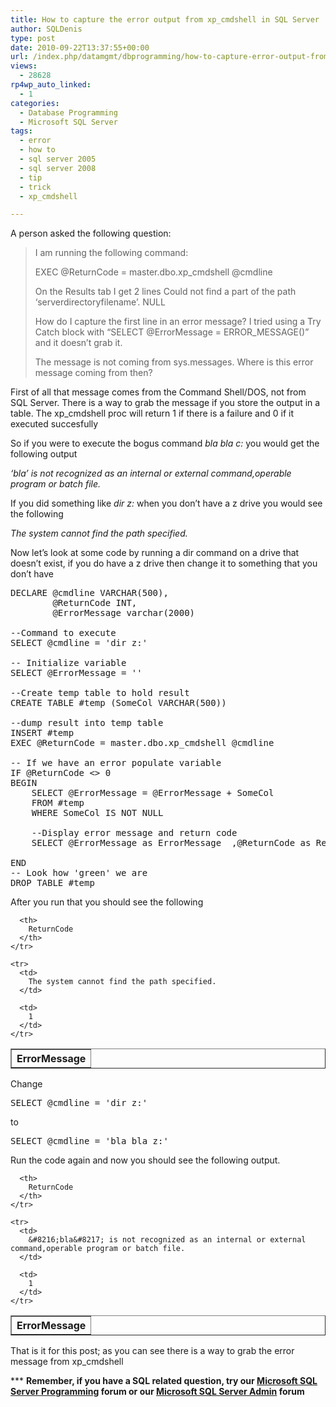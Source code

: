 ```yaml
---
title: How to capture the error output from xp_cmdshell in SQL Server
author: SQLDenis
type: post
date: 2010-09-22T13:37:55+00:00
url: /index.php/datamgmt/dbprogramming/how-to-capture-error-output-from-xp_cmds/
views:
  - 28628
rp4wp_auto_linked:
  - 1
categories:
  - Database Programming
  - Microsoft SQL Server
tags:
  - error
  - how to
  - sql server 2005
  - sql server 2008
  - tip
  - trick
  - xp_cmdshell

---
```

A person asked the following question:

> I am running the following command:
> 
> EXEC @ReturnCode = master.dbo.xp_cmdshell @cmdline
> 
> On the Results tab I get 2 lines Could not find a part of the path &#8216;serverdirectoryfilename&#8217;. NULL
> 
> How do I capture the first line in an error message? I tried using a Try Catch block with &#8220;SELECT @ErrorMessage = ERROR_MESSAGE()&#8221; and it doesn&#8217;t grab it.
> 
> The message is not coming from sys.messages. Where is this error message coming from then?

First of all that message comes from the Command Shell/DOS, not from SQL Server. There is a way to grab the message if you store the output in a table. The xp_cmdshell proc will return 1 if there is a failure and 0 if it executed succesfully
  
So if you were to execute the bogus command _bla bla c:_ you would get the following output

_&#8216;bla&#8217; is not recognized as an internal or external command,operable program or batch file._

If you did something like _dir z:_ when you don&#8217;t have a z drive you would see the following

_The system cannot find the path specified._

Now let&#8217;s look at some code by running a dir command on a drive that doesn&#8217;t exist, if you do have a z drive then change it to something that you don&#8217;t have

<pre>DECLARE @cmdline VARCHAR(500),
		@ReturnCode INT, 
		@ErrorMessage varchar(2000)

--Command to execute
SELECT @cmdline = 'dir z:'

-- Initialize variable
SELECT @ErrorMessage = ''

--Create temp table to hold result
CREATE TABLE #temp (SomeCol VARCHAR(500))

--dump result into temp table
INSERT #temp
EXEC @ReturnCode = master.dbo.xp_cmdshell @cmdline

-- If we have an error populate variable
IF @ReturnCode &lt;&gt; 0
BEGIN
	SELECT @ErrorMessage = @ErrorMessage + SomeCol   
	FROM #temp
	WHERE SomeCol IS NOT NULL

	--Display error message and return code
	SELECT @ErrorMessage as ErrorMessage  ,@ReturnCode as ReturnCode

END
-- Look how 'green' we are
DROP TABLE #temp</pre>

After you run that you should see the following
  


<div class="tables">
  <table cellpadding="1" cellspacing="1" border="1">
    <tr>
      <th>
        ErrorMessage
      </th>
      
      <th>
        ReturnCode
      </th>
    </tr>
    
    <tr>
      <td>
        The system cannot find the path specified.
      </td>
      
      <td>
        1
      </td>
    </tr>
  </table>
</div>

Change 

<pre>SELECT @cmdline = 'dir z:'</pre>

to 

<pre>SELECT @cmdline = 'bla bla z:'</pre>

Run the code again and now you should see the following output.
  


<div class="tables">
  <table cellpadding="1" cellspacing="1" border="1">
    <tr>
      <th>
        ErrorMessage
      </th>
      
      <th>
        ReturnCode
      </th>
    </tr>
    
    <tr>
      <td>
        &#8216;bla&#8217; is not recognized as an internal or external command,operable program or batch file.
      </td>
      
      <td>
        1
      </td>
    </tr>
  </table>
</div>

That is it for this post; as you can see there is a way to grab the error message from xp_cmdshell

\*** **Remember, if you have a SQL related question, try our [Microsoft SQL Server Programming][1] forum or our [Microsoft SQL Server Admin][2] forum**<ins></ins>

 [1]: http://forum.ltd.local/viewforum.php?f=17
 [2]: http://forum.ltd.local/viewforum.php?f=22